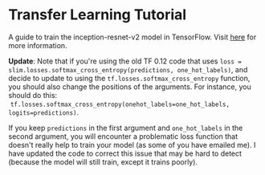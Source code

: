 # Transfer Learning Tutorial

A guide to train the inception-resnet-v2 model in TensorFlow. Visit [here](https://kwotsin.github.io/tech/2017/02/11/transfer-learning.html) for more information.

**Update**: Note that if you're using the old TF 0.12 code that uses `loss = slim.losses.softmax_cross_entropy(predictions, one_hot_labels)`, and decide to update to using the `tf.losses.softmax_cross_entropy` function, you should also change the positions of the arguments. For instance, you should do this:  `tf.losses.softmax_cross_entropy(onehot_labels=one_hot_labels, logits=predictions)`. 

If you keep `predictions` in the first argument and `one_hot_labels` in the second argument, you will encounter a problematic loss function that doesn't really help to train your model (as some of you have emailed me). I have updated the code to correct this issue that may be hard to detect (because the model will still train, except it trains poorly).
